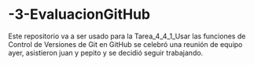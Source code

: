 # -3-EvaluacionGitHub
Este repositorio va a ser usado para la Tarea_4_4_1_Usar las funciones de Control de Versiones de Git en GitHub
se celebró
una reunión de equipo ayer, asistieron juan y pepito y se decidió seguir trabajando.

